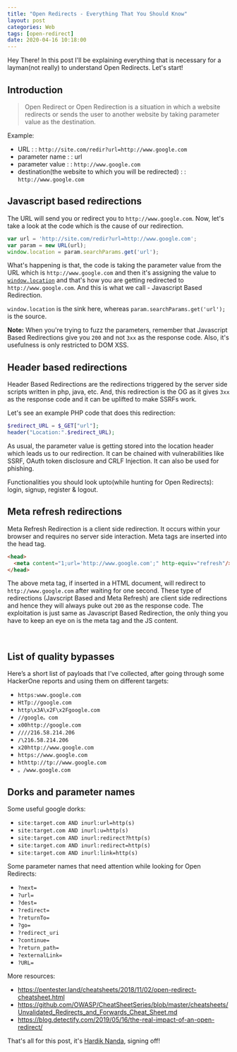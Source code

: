 ```yaml
---
title: "Open Redirects - Everything That You Should Know"
layout: post
categories: Web
tags: [open-redirect]
date: 2020-04-16 10:18:00
---
```


Hey There! In this post I'll be explaining everything that is necessary for a layman(not really) to understand Open Redirects. Let's start!


Introduction
---

> Open Redirect or Open Redirection is a situation in which a website redirects or sends the user to another website by taking parameter value as the destination. 

Example:
- URL : : `http://site.com/redir?url=http://www.google.com`
- parameter name : : url
- parameter value : : `http://www.google.com`
- destination(the website to which you will be redirected) : : `http://www.google.com`

Javascript based redirections
---

The URL will send you or redirect you to `http://www.google.com`. Now, let's take a look at the code which is the cause of our redirection.

```javascript
var url = 'http://site.com/redir?url=http://www.google.com';
var param = new URL(url);
window.location = param.searchParams.get('url');
```

What's happening is that, the code is taking the parameter value from the URL which is `http://www.google.com` and then it's assigning the value to <a href="https://developer.mozilla.org/en-US/docs/Web/API/Window/location" target="_blank">`window.location`</a> and that's how you are getting redirected to `http://www.google.com`. And this is what we call - Javascript Based Redirection.

`window.location` is the sink here, whereas `param.searchParams.get('url');` is the source.

**Note:** When you're trying to fuzz the parameters, remember that Javascript Based Redirections give you `200` and not `3xx` as the response code. Also, it's usefulness is only restricted to DOM XSS.

Header based redirections
---

Header Based Redirections are the redirections triggered by the server side scripts written in php, java, etc. And, this redirection is the OG as it gives `3xx` as the response code and it can be uplifted to make SSRFs work.

Let's see an example PHP code that does this redirection:
```php
$redirect_URL = $_GET["url"];
header("Location:".$redirect_URL);
```
As usual, the parameter value is getting stored into the location header which leads us to our redirection. It can be chained with vulnerabilities like SSRF, OAuth token disclosure and CRLF Injection. It can also be used for phishing.

Functionalities you should look upto(while hunting for Open Redirects): login, signup, register & logout.

Meta refresh redirections
---

Meta Refresh Redirection is a client side redirection. It occurs within your browser and requires no server side interaction. Meta tags are inserted into the head tag.
```html
<head>
  <meta content="1;url='http://www.google.com';" http-equiv="refresh"/>
</head>
```

The above meta tag, if inserted in a HTML document, will redirect to `http://www.google.com` after waiting for one second. These type of redirections (Javscript Based and Meta Refresh) are client side redirections and hence they will always puke out `200` as the response code. The exploitation is just same as Javascript Based Redirection, the only thing you have to keep an eye on is the meta tag and the JS content.

<br>

List of quality bypasses
---

Here’s a short list of payloads that I’ve collected, after going through some HackerOne reports and using them on different targets:

- `https:www.google.com`
- `HtTp://google.com`
- `http\x3A\x2F\x2Fgoogle.com`
- `//google。com`
- `x00http://google.com`
- `////216.58.214.206`
- `/\216.58.214.206`
- `x20http://www.google.com`
- `https://www.google.com`
- `hthttp://tp://www.google.com`
- `。/www.google.com`


Dorks and parameter names
---

Some useful google dorks:

- `site:target.com AND inurl:url=http(s)`
- `site:target.com AND inurl:u=http(s)`
- `site:target.com AND inurl:redirect?http(s)`
- `site:target.com AND inurl:redirect=http(s)`
- `site:target.com AND inurl:link=http(s)`

Some parameter names that need attention while looking for Open Redirects:

- `?next=`
- `?url=`
- `?dest=`
- `?redirect=`
- `?returnTo=`
- `?go=`
- `?redirect_uri`
- `?continue=`
- `?return_path=`
- `?externalLink=`
- `?URL=`

More resources:

- <a href="https://pentester.land/cheatsheets/2018/11/02/open-redirect-cheatsheet.html" target="_blank">https://pentester.land/cheatsheets/2018/11/02/open-redirect-cheatsheet.html</a>
- <a href="https://github.com/OWASP/CheatSheetSeries/blob/master/cheatsheets/Unvalidated_Redirects_and_Forwards_Cheat_Sheet.md" target="_blank">https://github.com/OWASP/CheatSheetSeries/blob/master/cheatsheets/Unvalidated_Redirects_and_Forwards_Cheat_Sheet.md</a>
- <a href="https://blog.detectify.com/2019/05/16/the-real-impact-of-an-open-redirect/" target="_blank">https://blog.detectify.com/2019/05/16/the-real-impact-of-an-open-redirect/</a>


That's all for this post, it's <a href="https://twitter.com/r0075h3ll">Hardik Nanda</a>, signing off!